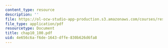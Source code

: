 ```yaml
---
content_type: resource
description: ''
file: https://ol-ocw-studio-app-production.s3.amazonaws.com/courses/res-6-001-continuum-electromechanics-spring-2009/4e656c6af6de1643dffe830b626d6fa8_chap10_100.pdf
file_type: application/pdf
resourcetype: Document
title: chap10_100.pdf
uid: 4e656c6a-f6de-1643-dffe-830b626d6fa8
---
```


